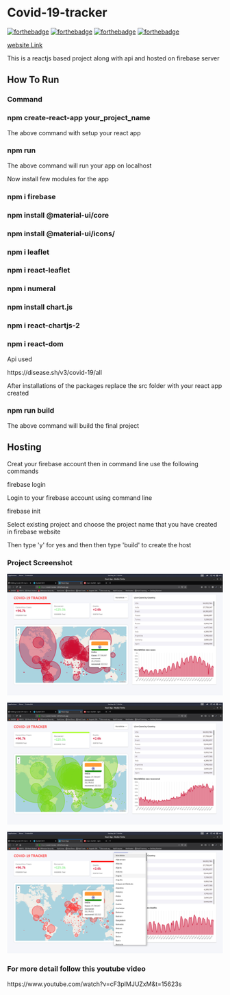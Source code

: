 # Covid-19-tracker
[![forthebadge](https://forthebadge.com/images/badges/built-with-love.svg)](https://forthebadge.com)
[![forthebadge](https://forthebadge.com/images/badges/made-with-javascript.svg)](https://forthebadge.com)
[![forthebadge](https://forthebadge.com/images/badges/uses-html.svg)](https://forthebadge.com)
[![forthebadge](https://forthebadge.com/images/badges/uses-css.svg)](https://forthebadge.com)

[website Link](https://covid-tracker-204df.web.app/)

<p>This is a reactjs based project along with api and hosted on firebase server</p>
<h2>How To Run</h2>
<h3>Command</h3>
<h3>npm create-react-app your_project_name</h3>
<p>The above command with setup your react app</p>
<h3>npm run</h3>
<p>The above command will run your app on localhost</p>
<p>Now install few modules for the app</p>
  <h3>npm i firebase</h3>
  <h3>npm install @material-ui/core</h3>
  <h3>npm install @material-ui/icons/<h3>
  <h3>npm i leaflet</h3>
  <h3>npm i react-leaflet</h3>
  <h3>npm i numeral</h3>
  <h3>npm install chart.js</h3>
  <h3>npm i react-chartjs-2</h3>
  <h3>npm i react-dom</h3>
  
<p>Api used</p>
https://disease.sh/v3/covid-19/all

  <p>After installations of the packages replace the src folder with your react app created </p>
  <h3>npm run build</h3>
  <p>The above command will build the final project</p>
 
<h2>Hosting</h2>
  <p>Creat your firebase account then in command line use the following commands</p>
  <p>firebase login<p>
  <p>Login to your firebase account using command line</p>
  <p>firebase init</p>
  <p>Select existing project and choose the project name that you have created in firebase website</p>
  <p>Then type 'y' for yes and then then type 'build' to create the host</p>
  
  <h3>Project Screenshot</h3>
  
  ![](1.png)
  
  ![](2.png)
  
  ![](3.png)
  
  
  <h3>For more detail follow this youtube video</h3>
  https://www.youtube.com/watch?v=cF3pIMJUZxM&t=15623s
  
 
